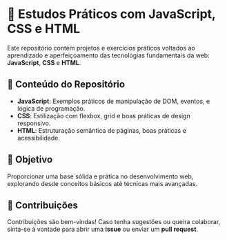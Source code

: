 # 🚀 Estudos Práticos com JavaScript, CSS e HTML

Este repositório contém projetos e exercícios práticos voltados ao aprendizado e aperfeiçoamento das tecnologias fundamentais da web: **JavaScript**, **CSS** e **HTML**. 

## 📂 Conteúdo do Repositório

- **JavaScript**: Exemplos práticos de manipulação de DOM, eventos, e lógica de programação.
- **CSS**: Estilização com flexbox, grid e boas práticas de design responsivo.
- **HTML**: Estruturação semântica de páginas, boas práticas e acessibilidade.

## 🎯 Objetivo

Proporcionar uma base sólida e prática no desenvolvimento web, explorando desde conceitos básicos até técnicas mais avançadas.

## 🤝 Contribuições

Contribuições são bem-vindas! Caso tenha sugestões ou queira colaborar, sinta-se à vontade para abrir uma **issue** ou enviar um **pull request**.
